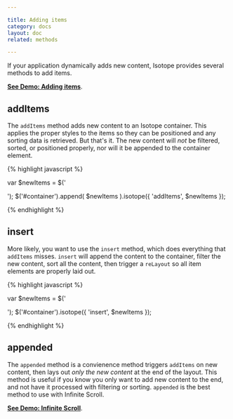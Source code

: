 ```yaml
---

title: Adding items
category: docs
layout: doc
related: methods

---
```


If your application dynamically adds new content, Isotope provides several methods to add items.

[**See Demo: Adding items**](../demos/adding-items.html).

## addItems

The `addItems` method adds new content to an Isotope container. This applies the proper styles to the items so they can be positioned and any sorting data is retrieved. But that's it. The new content will _not_ be filtered, sorted, or positioned properly, nor will it be appended to the container element.

{% highlight javascript %}

var $newItems = $('<div class="item" /><div class="item" /><div class="item" />');
$('#container').append( $newItems ).isotope({ 'addItems', $newItems });

{% endhighlight %}

## insert

More likely, you want to use the `insert` method, which does everything that `addItems` misses. `insert` will append the content to the container, filter the new content, sort all the content, then trigger a `reLayout` so all item elements are properly laid out.

{% highlight javascript %}

var $newItems = $('<div class="item" /><div class="item" /><div class="item" />');
$('#container').isotope({ 'insert', $newItems });

{% endhighlight %}

## appended

The `appended` method is a convienence method triggers `addItems` on new content, then lays out _only the new content_ at the end of the layout. This method is useful if you know you only want to add new content to the end, and not have it processed with filtering or sorting.  `appended` is the best method to use with Infinite Scroll.

[**See Demo: Infinite Scroll**](../demos/infinite-scroll.html).

